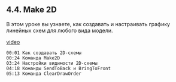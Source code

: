 ## 4.4. Make 2D

В этом уроке вы узнаете,  как создавать и настраивать графику линейных схем для любого вида модели.

[video](https://player.softculture.cc/embed/online/RHN/RHN_72.15.06_L4-4_Make2D)

``` chapters
00:01 Как создавать 2D-схемы
00:24 Команда Make2D
03:24 Настройки видимости 2D-схемы
04:18 Команды SendToBack и BringToFront
05:13 Команда ClearDrawOrder
```